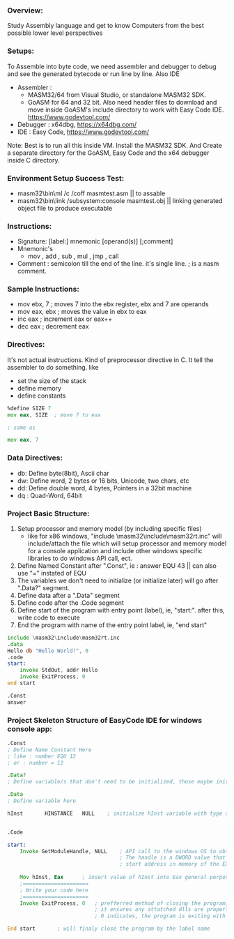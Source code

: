 ### Overview:
Study Assembly language and get to know Computers from the best possible lower level perspectives

### Setups:
To Assemble into byte code, we need assembler and debugger to debug and see the generated bytecode or run line by line. Also IDE
* Assembler : 
    - MASM32/64 from Visual Studio, or standalone MASM32 SDK.
    - GoASM for 64 and 32 bit. Also need header files to download and move inside GoASM's include directory to work with Easy Code IDE. https://www.godevtool.com/
* Debugger : x64dbg, https://x64dbg.com/
* IDE : Easy Code, https://www.godevtool.com/

Note: Best is to run all this inside VM. Install the MASM32 SDK. And Create a separate directory for the GoASM, Easy Code and the x64 debugger inside C directory.

### Environment Setup Success Test:
* masm32\bin\ml /c /coff masmtest.asm || to assable
* masm32\bin\link /subsystem:console masmtest.obj || linking generated object file to produce executable

### Instructions:
* Signature: [label:] mnemonic [operand(s)] [;comment]
* Mnemonic's
    - mov , add , sub , mul , jmp , call
* Comment : semicolon till the end of the line. it's single line. ; is a nasm comment.

### Sample Instructions:
* mov ebx, 7 ; moves 7 into the ebx register, ebx and 7 are operands
* mov eax, ebx ; moves the value in ebx to eax
* inc eax ; increment eax or eax++
* dec eax ; decrement eax


### Directives:
It's not actual instructions. Kind of preprocessor directive in C. It tell the assembler to do something. like
- set the size of the stack
- define memory
- define constants
```asm
%define SIZE 7 
mov eax, SIZE  ; move 7 to eax

; same as

mov eax, 7
```

### Data Directives:
* db: Define byte(8bit), Ascii char
* dw: Define word, 2 bytes or 16 bits, Unicode, two chars, etc
* dd: Define double word, 4 bytes, Pointers in a 32bit machine
* dq : Quad-Word, 64bit

### Project Basic Structure:
1. Setup processor and memory model (by including specific files)
    - like for x86 windows, "include \masm32\include\masm32rt.inc" will include/attach the file which will setup processor and memory model for a console application and include other windows specific libraries to do windows API call, ect.
2. Define Named Constant after ".Const", ie : answer EQU 43 || can also use "=" instated of EQU
2. The variables we don't need to initialize (or initialize later) will go after ".Data?" segment.
2. Define data after a ".Data" segment
3. Define code after the .Code segment
4. Define start of the program with entry point (label), ie, "start:". after this, write code to execute
5. End the program with name of the entry point label, ie, "end start"

```asm
include \masm32\include\masm32rt.inc
.data
Hello db "Hello World!", 0
.code
start:
    invoke StdOut, addr Hello
    invoke ExitProcess, 0
end start
```

```asm
.Const
answer
```

### Project Skeleton Structure of EasyCode IDE for windows console app:
```asm
.Const
; Define Name Constant Here
; like : number EQU 12
; or : number = 12

.Data?
; Define variable/s that don't need to be initialized, those maybe initialized later

.Data
; Define variable here

hInst		HINSTANCE	NULL	; initialize hInst variable with type and default value


.Code

start:
	Invoke GetModuleHandle, NULL	; API call to the windows OS to obtain instance handle
									; The handle is a DWORD value that contains the actual 
									; start address in memory of the EXE or DLL file
	
	Mov hInst, Eax		; insert value of hInst into Eax general perpose registers
	;=====================
	; Write your code here
	;=====================
	Invoke ExitProcess, 0 	; prefferred method of closing the program, 
							; it ensures any attatched dlls are properly closed down
							; 0 indicates, the program is exiting with no errors

End start		; will finaly close the program by the label name
``` 
